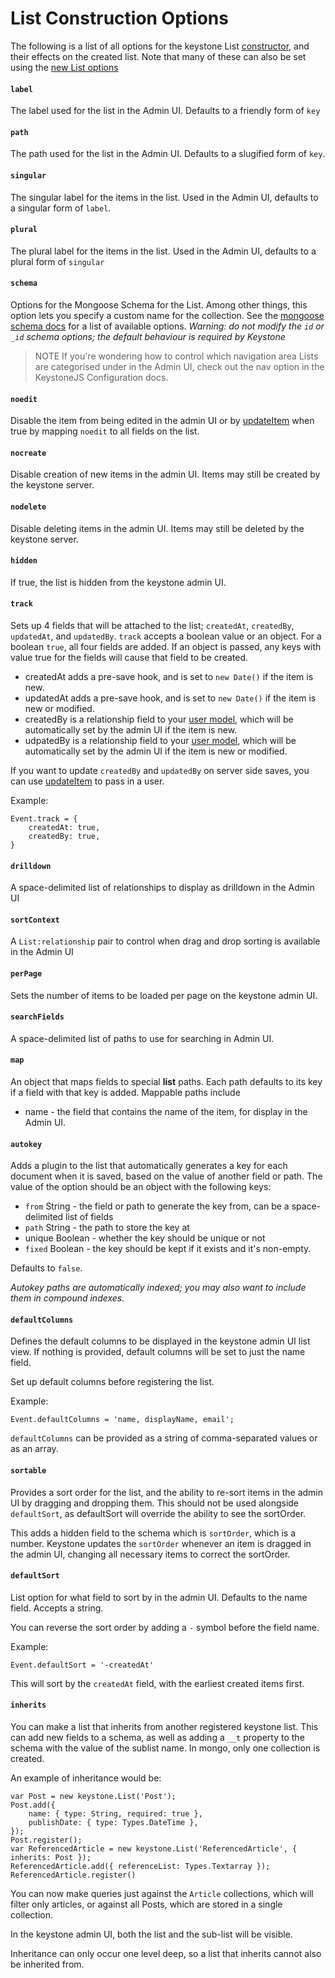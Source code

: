 # List Construction Options

The following is a list of all options for the keystone List [constructor](../), and their effects on the created list. Note that many of these can also be set using the [new List options](./)


<h4 data-type="String"><code>label</code></h4>

The label used for the list in the Admin UI. Defaults to a friendly form of `key`

<h4 data-type="String"><code>path</code></h4>

The path used for the list in the Admin UI. Defaults to a slugified form of `key`.

<h4 data-type="String"><code>singular</code></h4>

The singular label for the items in the list. Used in the Admin UI, defaults to a singular form of `label`.

<h4 data-type="String"><code>plural</code></h4>

The plural label for the items in the list. Used in the Admin UI, defaults to a plural form of `singular`

<h4 data-type="String"><code>schema</code></h4>

Options for the Mongoose Schema for the List. Among other things, this option lets you specify a custom name for the collection. See the [mongoose schema docs](http://mongoosejs.com/docs/guide.html#options) for a list of available options.
*Warning: do not modify the `id` or `_id` schema options; the default behaviour is required by Keystone*

> NOTE If you're wondering how to control which navigation area Lists are categorised under in the Admin UI, check out the nav option in the KeystoneJS Configuration docs.

<h4 data-type="Boolean"><code>noedit</code></h4>

Disable the item from being edited in the admin UI or by [updateItem](/api/list/update-item) when true by mapping `noedit` to all fields on the list.

<h4 data-type="Boolean"><code>nocreate</code></h4>

Disable creation of new items in the admin UI. Items may still be created by the keystone server.

<h4 data-type="Boolean"><code>nodelete</code></h4>

Disable deleting items in the admin UI. Items may still be deleted by the keystone server.

<h4 data-type="Boolean"><code>hidden</code></h4>

If true, the list is hidden from the keystone admin UI.

<h4 data-type="Mixed"><code>track</code></h4>

Sets up 4 fields that will be attached to the list; `createdAt`, `createdBy`, `updatedAt`, and `updatedBy`. `track` accepts a boolean value or an object. For a boolean `true`, all four fields are added. If an object is passed, any keys with value true for the fields will cause that field to be created.

* createdAt adds a pre-save hook, and is set to `new Date()` if the item is new.
* updatedAt adds a pre-save hook, and is set to `new Date()` if the item is new or modified.
* createdBy is a relationship field to your [user model](/configuration/#user-model), which will be automatically set by the admin UI if the item is new.
* udpatedBy is a relationship field to your [user model](/configuration/#user-model), which will be automatically set by the admin UI if the item is new or modified.

If you want to update `createdBy` and `updatedBy` on server side saves, you can use [updateItem](/api/update-item) to pass in a user.

Example:
```JS
Event.track = {
	createdAt: true,
	createdBy: true,
}
```

<h4 data-type="String"><code>drilldown</code></h4>

A space-delimited list of relationships to display as drilldown in the Admin UI

<h4 data-type="String"><code>sortContext</code></h4>

A `List:relationship` pair to control when drag and drop sorting is available in the Admin UI

<h4 data-type="Number"><code>perPage</code></h4>

Sets the number of items to be loaded per page on the keystone admin UI.

<h4 data-type="String"><code>searchFields</code></h4>

A space-delimited list of paths to use for searching in Admin UI.

<h4 data-type="Object"><code>map</code></h4>

An object that maps fields to special **list** paths. Each path defaults to its key if a field with that key is added. Mappable paths include
- name - the field that contains the name of the item, for display in the Admin UI.

<h4 data-type="Object"><code>autokey</code></h4>

Adds a plugin to the list that automatically generates a key for each document when it is saved, based on the value of another field or path. The value of the option should be an object with the following keys:

- `from` String - the field or path to generate the key from, can be a space-delimited list of fields
- `path` String - the path to store the key at
- unique Boolean - whether the key should be unique or not
- `fixed` Boolean - the key should be kept if it exists and it's non-empty.

Defaults to `false`.

*Autokey paths are automatically indexed; you may also want to include them in compound indexes.*

<h4 data-type="Mixed"><code>defaultColumns</code></h4>

Defines the default columns to be displayed in the keystone admin UI list view. If nothing is provided, default columns will be set to just the name field.

Set up default columns before registering the list.

Example:
```JS
Event.defaultColumns = 'name, displayName, email';
```

`defaultColumns` can be provided as a string of comma-separated values or as an array.

<h4 data-type="Boolean"><code>sortable</code></h4>

Provides a sort order for the list, and the ability to re-sort items in the admin UI by dragging and dropping them. This should not be used alongside `defaultSort`, as defaultSort will override the ability to see the sortOrder.

This adds a hidden field to the schema which is `sortOrder`, which is a number. Keystone updates the `sortOrder` whenever an item is dragged in the admin UI, changing all necessary items to correct the sortOrder.

<h4 data-type="String"><code>defaultSort</code></h4>

List option for what field to sort by in the admin UI. Defaults to the name field. Accepts a string.

You can reverse the sort order by adding a `-` symbol before the field name.

Example:

```JS
Event.defaultSort = '-createdAt'
```

This will sort by the `createdAt` field, with the earliest created items first.

<h4 data-type="List Schema"><code>inherits</code></h4>

You can make a list that inherits from another registered keystone list. This can add new fields to a schema, as well as adding a `__t` property to the schema with the value of the sublist name. In mongo, only one collection is created.

An example of inheritance would be:

```JS
var Post = new keystone.List('Post');
Post.add({
	name: { type: String, required: true },
	publishDate: { type: Types.DateTime },
});
Post.register();
var ReferencedArticle = new keystone.List('ReferencedArticle', { inherits: Post });
ReferencedArticle.add({ referenceList: Types.Textarray });
ReferencedArticle.register()
```

You can now make queries just against the `Article` collections, which will filter only articles, or against all Posts, which are stored in a single collection.

In the keystone admin UI, both the list and the sub-list will be visible.

Inheritance can only occur one level deep, so a list that inherits cannot also be inherited from.
